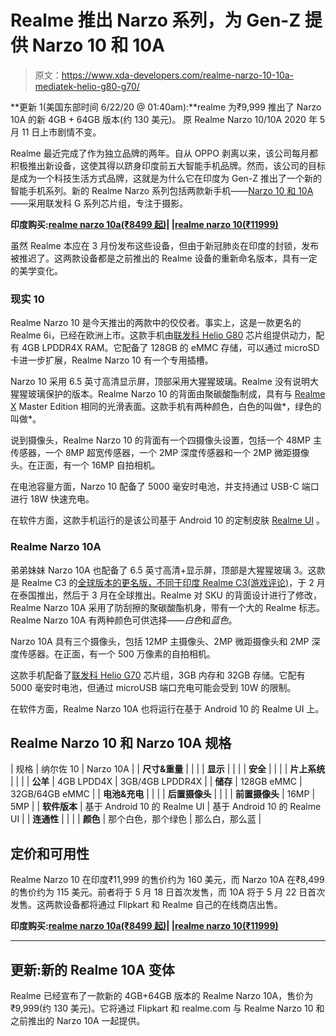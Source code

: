 # Realme 推出 Narzo 系列，为 Gen-Z 提供 Narzo 10 和 10A

> 原文：<https://www.xda-developers.com/realme-narzo-10-10a-mediatek-helio-g80-g70/>

**更新 1(美国东部时间 6/22/20 @ 01:40am):**realme 为₹9,999 推出了 Narzo 10A 的新 4GB + 64GB 版本(约 130 美元)。  原 Realme Narzo 10/10A 2020 年 5 月 11 日上市剧情不变。

Realme 最近完成了作为独立品牌的两年。自从 OPPO 剥离以来，该公司每月都积极推出新设备，这使其得以跻身印度前五大智能手机品牌。然而，该公司的目标是成为一个科技生活方式品牌，这就是为什么它在印度为 Gen-Z 推出了一个新的智能手机系列。新的 Realme Narzo 系列包括两款新手机——[Narzo 10 和 10A](https://www.xda-developers.com/realme-narzo-new-smartphone-series/)——采用联发科 G 系列芯片组，专注于摄影。

**印度购买:[realme narzo 10a(₹8499 起)](https://www.flipkart.com/realme-narzo-10a-so-blue-64-gb/p/itmbeb412dade152)| |[realme narzo 10(₹11999)](https://www.flipkart.com/realme-narzo-10-that-white-128-gb/p/itmfaa990ac54b7a)**

虽然 Realme 本应在 3 月份发布这些设备，但由于新冠肺炎在印度的封锁，发布被推迟了。这两款设备都是之前推出的 Realme 设备的重新命名版本，具有一定的美学变化。

### 现实 10

Realme Narzo 10 是今天推出的两款中的佼佼者。事实上，这是一款更名的 Realme 6i，已经在欧洲上市。这款手机由[联发科 Helio G80](https://www.xda-developers.com/mediatek-helio-g80/) 芯片组提供动力，配有 4GB LPDDR4X RAM。它配备了 128GB 的 eMMC 存储，可以通过 microSD 卡进一步扩展，Realme Narzo 10 有一个专用插槽。

Narzo 10 采用 6.5 英寸高清显示屏，顶部采用大猩猩玻璃。Realme 没有说明大猩猩玻璃保护的版本。Realme Narzo 10 的背面由聚碳酸酯制成，具有与 [Realme X](https://www.xda-developers.com/realme-x-review-premium-affordable/) Master Edition 相同的光滑表面。这款手机有两种颜色，白色的叫做*，绿色的叫做*。

说到摄像头，Realme Narzo 10 的背面有一个四摄像头设置，包括一个 48MP 主传感器，一个 8MP 超宽传感器，一个 2MP 深度传感器和一个 2MP 微距摄像头。在正面，有一个 16MP 自拍相机。

在电池容量方面，Narzo 10 配备了 5000 毫安时电池，并支持通过 USB-C 端口进行 18W 快速充电。

在软件方面，这款手机运行的是该公司基于 Android 10 的定制皮肤 [Realme UI](https://www.xda-developers.com/realme-x2-pro-android-10-stable-update-realme-ui/) 。

### Realme Narzo 10A

弟弟妹妹 Narzo 10A 也配备了 6.5 英寸高清+显示屏，顶部是大猩猩玻璃 3。这款是 Realme C3 的[全球版本的更名版，不同于](https://www.xda-developers.com/realme-6-6i-c3-mediatek-g90t-g80-g70/)[印度 Realme C3(游戏评论)](https://www.xda-developers.com/realme-c3-performance-gaming-review-mediatek-helio-g70/)，于 2 月在泰国推出，然后于 3 月在全球推出。Realme 对 SKU 的背面设计进行了修改，Realme Narzo 10A 采用了防刮擦的聚碳酸酯机身，带有一个大的 Realme 标志。Realme Narzo 10A 有两种颜色可供选择——*白色*和*蓝色*。

Narzo 10A 具有三个摄像头，包括 12MP 主摄像头、2MP 微距摄像头和 2MP 深度传感器。在正面，有一个 500 万像素的自拍相机。

这款手机配备了[联发科 Helio G70](https://www.xda-developers.com/mediatek-helio-g70-helio-g70t/) 芯片组，3GB 内存和 32GB 存储。它配有 5000 毫安时电池，但通过 microUSB 端口充电可能会受到 10W 的限制。

在软件方面，Realme Narzo 10A 也将运行在基于 Android 10 的 Realme UI 上。

## Realme Narzo 10 和 Narzo 10A 规格

| 规格 | 纳尔佐 10 | Narzo 10A |
| **尺寸&重量** |  |  |
| **显示** |  |  |
| **安全** |  |  |
| **片上系统** |  |  |
| **公羊** | 4GB LPDD4X | 3GB/4GB LPDDR4X |
| **储存** | 128GB eMMC | 32GB/64GB eMMC |
| **电池&充电** |  |  |
| **后置摄像头** |  |  |
| **前置摄像头** | 16MP | 5MP |
| **软件版本** | 基于 Android 10 的 Realme UI | 基于 Android 10 的 Realme UI |
| **连通性** |  |  |
| **颜色** | 那个白色，那个绿色 | 那么白，那么蓝 |

## 定价和可用性

Realme Narzo 10 在印度₹11,999 的售价约为 160 美元，而 Narzo 10A 在₹8,499 的售价约为 115 美元。前者将于 5 月 18 日首次发售，而 10A 将于 5 月 22 日首次发售。这两款设备都将通过 Flipkart 和 Realme 自己的在线商店出售。

**印度购买:[realme narzo 10a(₹8499 起)](https://www.flipkart.com/realme-narzo-10a-so-blue-64-gb/p/itmbeb412dade152)| |[realme narzo 10(₹11999)](https://www.flipkart.com/realme-narzo-10-that-white-128-gb/p/itmfaa990ac54b7a)**

* * *

## 更新:新的 Realme 10A 变体

Realme 已经宣布了一款新的 4GB+64GB 版本的 Realme Narzo 10A，售价为₹9,999(约 130 美元)。它将通过 Flipkart 和 realme.com 与 Realme Narzo 10 和之前推出的 Narzo 10A 一起提供。